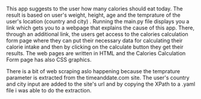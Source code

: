 This app suggests to the user how many calories should eat today. The result is based on user's weight, height, age and the temprature of the user's location (country and city) .
Running the main.py file displays you a link which gets you to a webpage that explains the cause of this app. 
There, through an additional link, the users get access to the calories calculation form page where they can put their necessary data for calculating their calorie intake and then by clicking on the calculate button they get their results.
The web pages are written in HTML and the Calories Calculation Form page has also CSS graphics.

There is a bit of web scraping aslo happening because the temprature parameter is extracted from the timeanddate.com site. 
The user's country and city input are added to the site's url and by copying the XPath to a .yaml file i was able to do the extraction.

